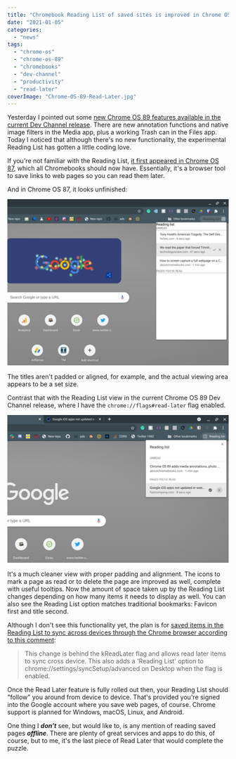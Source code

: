 ```yaml
---
title: "Chromebook Reading List of saved sites is improved in Chrome OS 89"
date: "2021-01-05"
categories: 
  - "news"
tags: 
  - "chrome-os"
  - "chrome-os-89"
  - "chromebooks"
  - "dev-channel"
  - "productivity"
  - "read-later"
coverImage: "Chrome-OS-89-Read-Later.jpg"
---
```


Yesterday I pointed out some [new Chrome OS 89 features available in the current Dev Channel release](https://www.aboutchromebooks.com/news/chrome-os-89-adds-media-annotations-photo-filters-and-a-working-trash-can-for-chromebooks/). There are new annotation functions and native image filters in the Media app, plus a working Trash can in the Files app. Today I noticed that although there's no new functionality, the experimental Reading List has gotten a little coding love.

If you're not familiar with the Reading List, [it first appeared in Chrome OS 87](https://www.aboutchromebooks.com/news/chrome-os-87-stable-channel-arrives-on-chromebooks-what-you-need-to-know/), which all Chromebooks should now have. Essentially, it's a browser tool to save links to web pages so you can read them later.

And in Chrome OS 87, it looks unfinished:

![Chrome OS 87 Read Later function](images/Chrome-OS-87-read-later-1024x768.jpg)

The titles aren't padded or aligned, for example, and the actual viewing area appears to be a set size.

Contrast that with the Reading List view in the current Chrome OS 89 Dev Channel release, where I have the `chrome://flags#read-later` flag enabled.

![](images/Chrome-OS-89-Read-Later-1024x683.jpg)

It's a much cleaner view with proper padding and alignment. The icons to mark a page as read or to delete the page are improved as well, complete with useful tooltips. Now the amount of space taken up by the Reading List changes depending on how many items it needs to display as well. You can also see the Reading List option matches traditional bookmarks: Favicon first and title second.

Although I don't see this functionality yet, the plan is for [saved items in the Reading List to sync across devices through the Chrome browser according to this comment](https://bugs.chromium.org/p/chromium/issues/detail?id=1109316#c21):

> This change is behind the kReadLater flag and allows read later items to sync cross device. This also adds a 'Reading List' option to chrome://settings/syncSetup/advanced on Desktop when the flag is enabled.

Once the Read Later feature is fully rolled out then, your Reading List should "follow" you around from device to device. That's provided you're signed into the Google account where you save web pages, of course. Chrome support is planned for Windows, macOS, Linux, and Android.

One thing I **_don't_** see, but would like to, is any mention of reading saved pages **_offline_**. There are plenty of great services and apps to do this, of course, but to me, it's the last piece of Read Later that would complete the puzzle.

